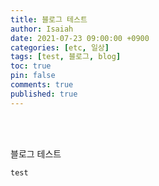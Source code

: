 ```yaml
---
title: 블로그 테스트
author: Isaiah
date: 2021-07-23 09:00:00 +0900
categories: [etc, 일상]
tags: [test, 블로그, blog]
toc: true
pin: false
comments: true
published: true
---
```




<br>
<br>

블로그 테스트 

```
test
```

